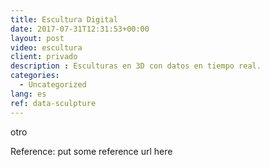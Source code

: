 ```yaml
---
title: Escultura Digital
date: 2017-07-31T12:31:53+00:00
layout: post
video: escultura
client: privado
description : Esculturas en 3D con datos en tiempo real.
categories:
  - Uncategorized
lang: es  
ref: data-sculpture
---
```


otro

<p class="reference">Reference: put some reference url here</p>

